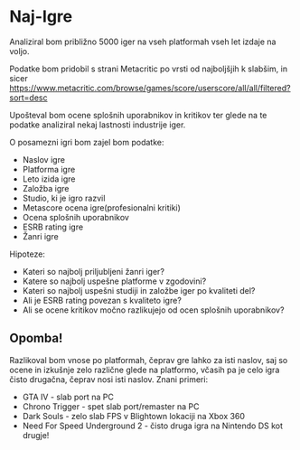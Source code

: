 # Naj-Igre

Analiziral bom približno 5000 iger na vseh platformah vseh let izdaje na voljo.

Podatke bom pridobil s strani Metacritic po vrsti od najboljšjih k slabšim, in sicer https://www.metacritic.com/browse/games/score/userscore/all/all/filtered?sort=desc

Upošteval bom ocene splošnih uporabnikov in kritikov ter glede na te podatke analiziral nekaj lastnosti industrije iger.

O posamezni igri bom zajel bom podatke:
* Naslov igre
* Platforma igre
* Leto izida igre
* Založba igre
* Studio, ki je igro razvil
* Metascore ocena igre(profesionalni kritiki)
* Ocena splošnih uporabnikov
* ESRB rating igre
* Žanri igre

Hipoteze:
* Kateri so najbolj priljubljeni žanri iger?
* Katere so najbolj uspešne platforme v zgodovini?
* Kateri so najbolj uspešni studiji in založbe iger po kvaliteti del?
* Ali je ESRB rating povezan s kvaliteto igre?
* Ali se ocene kritikov močno razlikujejo od ocen splošnih uporabnikov?

## Opomba!
Razlikoval bom vnose po platformah, čeprav gre lahko za isti naslov, 
saj so ocene in izkušnje zelo različne glede na platformo, 
včasih pa je celo igra čisto drugačna, čeprav nosi isti naslov.
Znani primeri:
* GTA IV - slab port na PC
* Chrono Trigger - spet slab port/remaster na PC
* Dark Souls - zelo slab FPS v Blightown lokaciji na Xbox 360
* Need For Speed Underground 2 - čisto druga igra na Nintendo DS kot drugje!